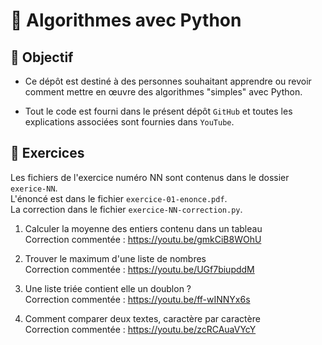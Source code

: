 # 🚀 Algorithmes avec Python

## 🎯 Objectif

- Ce dépôt est destiné à des personnes souhaitant apprendre ou revoir comment mettre en œuvre des algorithmes "simples" avec Python.

- Tout le code est fourni dans le présent dépôt `GitHub` et toutes les explications associées sont fournies dans `YouTube`.

## 👀 Exercices
Les fichiers de l'exercice numéro NN sont contenus dans le dossier `exerice-NN`.<br>
L'énoncé est dans le fichier `exercice-01-enonce.pdf`.<br>
La correction dans le fichier `exercice-NN-correction.py`.

01. Calculer la moyenne des entiers contenu dans un tableau<br>
Correction commentée : https://youtu.be/gmkCiB8WOhU

02. Trouver le maximum d'une liste de nombres<br>
Correction commentée : https://youtu.be/UGf7biupddM

03. Une liste triée contient elle un doublon ?<br>
Correction commentée : https://youtu.be/ff-wINNYx6s

04. Comment comparer deux textes, caractère par caractère<br>
Correction commentée : https://youtu.be/zcRCAuaVYcY
